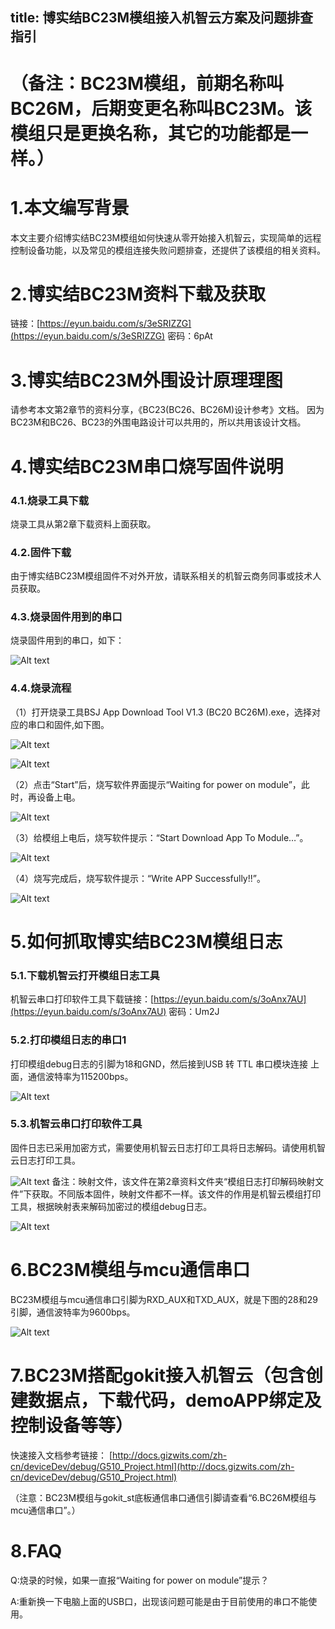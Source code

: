 title: 博实结BC23M模组接入机智云方案及问题排查指引
---


# （备注：BC23M模组，前期名称叫BC26M，后期变更名称叫BC23M。该模组只是更换名称，其它的功能都是一样。）


# 1.本文编写背景
本文主要介绍博实结BC23M模组如何快速从零开始接入机智云，实现简单的远程控制设备功能，以及常见的模组连接失败问题排查，还提供了该模组的相关资料。

# 2.博实结BC23M资料下载及获取
链接：[https://eyun.baidu.com/s/3eSRIZZG](https://eyun.baidu.com/s/3eSRIZZG) 密码：6pAt

# 3.博实结BC23M外围设计原理理图
请参考本文第2章节的资料分享，《BC23(BC26、BC26M)设计参考》文档。
因为BC23M和BC26、BC23的外围电路设计可以共用的，所以共用该设计文档。

# 4.博实结BC23M串口烧写固件说明

### 4.1.烧录工具下载
烧录工具从第2章下载资料上面获取。

### 4.2.固件下载
由于博实结BC23M模组固件不对外开放，请联系相关的机智云商务同事或技术人员获取。

### 4.3.烧录固件用到的串口
烧录固件用到的串口，如下：

![Alt text](/assets/zh-cn/deviceDev/BC26_png/png1.png)
 
###  4.4.烧录流程
（1）打开烧录工具BSJ App Download Tool V1.3 (BC20 BC26M).exe，选择对应的串口和固件,如下图。

![Alt text](/assets/zh-cn/deviceDev/BC26_png/png2.png)

![Alt text](/assets/zh-cn/deviceDev/BC26_png/png11.png)


（2）点击“Start”后，烧写软件界面提示“Waiting for power on module”，此时，再设备上电。

![Alt text](/assets/zh-cn/deviceDev/BC26_png/png3.png)

（3）给模组上电后，烧写软件提示：“Start Download App To Module…”。

![Alt text](/assets/zh-cn/deviceDev/BC26_png/png4.png)

（4）烧写完成后，烧写软件提示：“Write APP Successfully!!”。

![Alt text](/assets/zh-cn/deviceDev/BC26_png/png5.png)

# 5.如何抓取博实结BC23M模组日志

### 5.1.下载机智云打开模组日志工具
 机智云串口打印软件工具下载链接：[https://eyun.baidu.com/s/3oAnx7AU](https://eyun.baidu.com/s/3oAnx7AU) 密码：Um2J

### 5.2.打印模组日志的串口1
打印模组debug日志的引脚为18和GND，然后接到USB 转 TTL 串⼝模块连接
上面，通信波特率为115200bps。

![Alt text](/assets/zh-cn/deviceDev/BC26_png/png6.png)

### 5.3.机智云串口打印软件工具
固件日志已采用加密方式，需要使用机智云日志打印工具将日志解码。请使用机智云日志打印工具。

![Alt text](/assets/zh-cn/deviceDev/BC26_png/png7.png)
备注：映射文件，该文件在第2章资料文件夹“模组日志打印解码映射文件”下获取。不同版本固件，映射文件都不一样。该文件的作用是机智云模组打印工具，根据映射表来解码加密过的模组debug日志。

![Alt text](/assets/zh-cn/deviceDev/BC26_png/png8.png)

# 6.BC23M模组与mcu通信串口

BC23M模组与mcu通信串口引脚为RXD_AUX和TXD_AUX，就是下图的28和29引脚，通信波特率为9600bps。

![Alt text](/assets/zh-cn/deviceDev/BC26_png/png9.png)


# 7.BC23M搭配gokit接入机智云（包含创建数据点，下载代码，demoAPP绑定及控制设备等等）

快速接入文档参考链接：
[http://docs.gizwits.com/zh-cn/deviceDev/debug/G510_Project.html](http://docs.gizwits.com/zh-cn/deviceDev/debug/G510_Project.html)

（注意：BC23M模组与gokit_st底板通信串口通信引脚请查看“6.BC26M模组与mcu通信串口”。）

# 8.FAQ

Q:烧录的时候，如果一直报“Waiting for power on module”提示？

A:重新换一下电脑上面的USB口，出现该问题可能是由于目前使用的串口不能使用。
